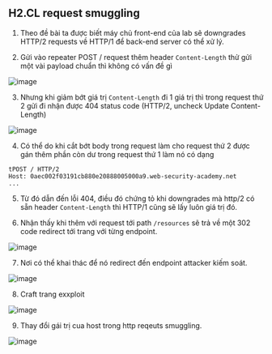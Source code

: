 ## H2.CL request smuggling

1. Theo đề bài ta được biết máy chủ front-end của lab sẽ downgrades HTTP/2 requests về HTTP/1 để back-end server có thể xử lý.

2. Gửi vào repeater POST / request thêm header `Content-Length` thử gửi một vài payload chuẩn thì không có vấn đề gì

![image](https://user-images.githubusercontent.com/80744099/229679852-23adccba-5d3c-41b5-9b3b-d444116c1170.png)

3. Nhưng khi giảm bớt giá trị `Content-Length` đi 1 giá trị thì trong request thứ 2 gửi đi nhận được 404 status code (HTTP/2, uncheck Update Content-Length)

![image](https://user-images.githubusercontent.com/80744099/229680207-e3181718-21e0-4343-9cf6-cf4570502538.png)

4. Có thể do khi cắt bớt body trong request làm cho request thứ 2 được gán thêm phần còn dư trong request thứ 1 làm nó có dạng
```
tPOST / HTTP/2
Host: 0aec002f03191cb880e20888005000a9.web-security-academy.net
...
```

5. Từ đó dẫn đến lỗi 404, điều đó chứng tỏ khi downgrades mà http/2 có sẵn header `Content-Length`  thì HTTP/1 cũng sẽ lấy luôn giá trị đó.

6. Nhận thấy khi thêm với request tới path `/resources` sẽ trả về một 302 code redirect tới trang với từng endpoint. 

![image](https://user-images.githubusercontent.com/80744099/229682892-e3f1e607-be38-426b-b2ea-97bb11eb546e.png)

7. Nơi có thể khai thác để nó redirect đến endpoint attacker kiếm soát.

![image](https://user-images.githubusercontent.com/80744099/229683014-e36fc502-44e9-48b9-8f29-23210916f1d5.png)

8. Craft trang exxploit

![image](https://user-images.githubusercontent.com/80744099/229683260-8706ade3-e340-46cd-ad01-5ea6d047b70f.png)

9. Thay đổi gái trị cua host trong http reqeuts smuggling.

![image](https://user-images.githubusercontent.com/80744099/229684712-b0d6f731-7c97-4dd4-bea0-72ea186164f9.png)
